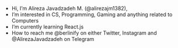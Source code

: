 - Hi, I’m Alireza Javadzadeh M. (@alirezajm1382),
- I’m interested in CS, Programming, Gaming and anything related to Computers
- I’m currently learning React.js
- How to reach me @berlinify on either Twitter, Instagram and @AlirezaJavadzadeh on Telegram

<!---
alirezajm1382/alirezajm1382 is a ✨ special ✨ repository because its `README.md` (this file) appears on your GitHub profile.
You can click the Preview link to take a look at your changes.
--->
